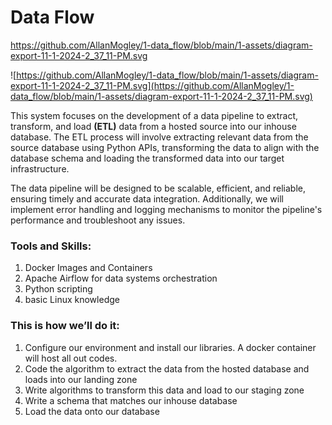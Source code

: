 # Data Flow
https://github.com/AllanMogley/1-data_flow/blob/main/1-assets/diagram-export-11-1-2024-2_37_11-PM.svg

![https://github.com/AllanMogley/1-data_flow/blob/main/1-assets/diagram-export-11-1-2024-2_37_11-PM.svg](https://github.com/AllanMogley/1-data_flow/blob/main/1-assets/diagram-export-11-1-2024-2_37_11-PM.svg)

This system focuses on the development of a data pipeline to extract, transform, and load **(ETL)** data from a hosted source into our inhouse database. The ETL process will involve extracting relevant data from the source database using Python APIs, transforming the data to align with the database schema and loading the transformed data into our target infrastructure.

The data pipeline will be designed to be scalable, efficient, and reliable, ensuring timely and accurate data integration. Additionally, we will implement error handling and logging mechanisms to monitor the pipeline's performance and troubleshoot any issues.

### Tools and Skills:

1. Docker Images and Containers
2. Apache Airflow for data systems orchestration
3. Python scripting
4. basic Linux knowledge

### This is how we’ll do it:

1. Configure our environment and install our libraries. A docker container will host all out codes.
2. Code the algorithm to extract the data from the hosted database and loads into our landing zone
3. Write algorithms to transform this data and load to our staging zone
4. Write a schema that matches our inhouse database
5. Load the data onto our database
